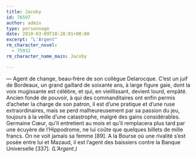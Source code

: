 ```yaml
---
title: Jacoby
id: 76597
author: admin
type: personnage
date: 2010-03-09T10:28:01+00:00
excerpt: "L'Argent"
rm_character_novel:
  - 75932
rm_character_name_main: Jacoby

---
```

— Agent de change, beau-frère de son collègue Delarocque. C&rsquo;est un juif de Bordeaux, un grand gaillard de soixante ans, à large figure gaie, dont la voix mugissante est célèbre, et qui, en vieillissant, devient lourd, empâté. Ancien fondé de pouvoir, à qui des commanditaires ont enfin permis d&rsquo;acheter la charge de son patron, il est d&rsquo;une pratique et d&rsquo;une ruse extraordinaires, mais se perd malheureusement par sa passion du jeu, toujours à la veille d&rsquo;une catastrophe, malgré des gains considérables. Germaine Cœur, qu&rsquo;il entretient au mois et qu&rsquo;il remplacera plus tard par une écuyère de l&rsquo;Hippodrome, ne lui coûte que quelques billets de mille francs. On ne voit jamais sa femme [89]. A la Bourse où une rivalité s&rsquo;est posée entre lui et Mazaud, il est l&rsquo;agent des baissiers contre la Banque Universelle [337]. _(L&rsquo;Argent.)_